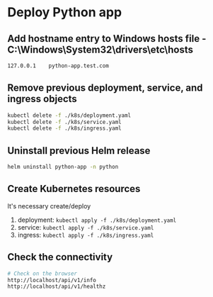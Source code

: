 # Deploy Python app

## Add hostname entry to Windows hosts file -  C:\Windows\System32\drivers\etc\hosts

```bash
127.0.0.1    python-app.test.com
```

## Remove previous deployment, service, and ingress objects

```bash
kubectl delete -f ./k8s/deployment.yaml
kubectl delete -f ./k8s/service.yaml
kubectl delete -f ./k8s/ingress.yaml
```

## Uninstall previous Helm release

```bash
helm uninstall python-app -n python
```

## Create Kubernetes resources

It's necessary create/deploy
1. deployment: `kubectl apply -f ./k8s/deployment.yaml`
2. service: `kubectl apply -f ./k8s/service.yaml`
3. ingress: `kubectl apply -f ./k8s/ingress.yaml`

## Check the connectivity

```bash
# Check on the browser
http://localhost/api/v1/info
http://localhost/api/v1/healthz
```
